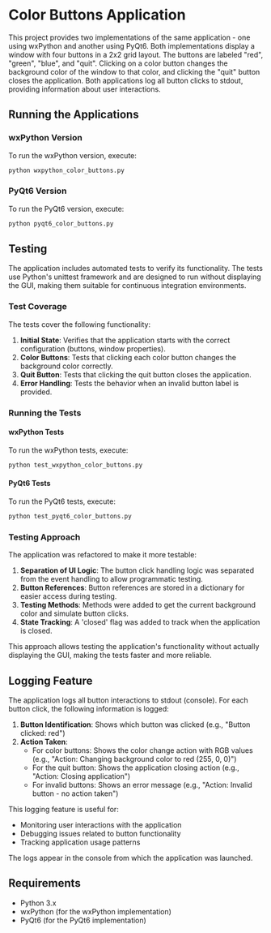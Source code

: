 # Color Buttons Application

This project provides two implementations of the same application - one using wxPython and another using PyQt6. Both implementations display a window with four buttons in a 2x2 grid layout. The buttons are labeled "red", "green", "blue", and "quit". Clicking on a color button changes the background color of the window to that color, and clicking the "quit" button closes the application. Both applications log all button clicks to stdout, providing information about user interactions.

## Running the Applications

### wxPython Version

To run the wxPython version, execute:

```bash
python wxpython_color_buttons.py
```

### PyQt6 Version

To run the PyQt6 version, execute:

```bash
python pyqt6_color_buttons.py
```

## Testing

The application includes automated tests to verify its functionality. The tests use Python's unittest framework and are designed to run without displaying the GUI, making them suitable for continuous integration environments.

### Test Coverage

The tests cover the following functionality:

1. **Initial State**: Verifies that the application starts with the correct configuration (buttons, window properties).
2. **Color Buttons**: Tests that clicking each color button changes the background color correctly.
3. **Quit Button**: Tests that clicking the quit button closes the application.
4. **Error Handling**: Tests the behavior when an invalid button label is provided.

### Running the Tests

#### wxPython Tests

To run the wxPython tests, execute:

```bash
python test_wxpython_color_buttons.py
```

#### PyQt6 Tests

To run the PyQt6 tests, execute:

```bash
python test_pyqt6_color_buttons.py
```

### Testing Approach

The application was refactored to make it more testable:

1. **Separation of UI Logic**: The button click handling logic was separated from the event handling to allow programmatic testing.
2. **Button References**: Button references are stored in a dictionary for easier access during testing.
3. **Testing Methods**: Methods were added to get the current background color and simulate button clicks.
4. **State Tracking**: A 'closed' flag was added to track when the application is closed.

This approach allows testing the application's functionality without actually displaying the GUI, making the tests faster and more reliable.

## Logging Feature

The application logs all button interactions to stdout (console). For each button click, the following information is logged:

1. **Button Identification**: Shows which button was clicked (e.g., "Button clicked: red")
2. **Action Taken**: 
   - For color buttons: Shows the color change action with RGB values (e.g., "Action: Changing background color to red (255, 0, 0)")
   - For the quit button: Shows the application closing action (e.g., "Action: Closing application")
   - For invalid buttons: Shows an error message (e.g., "Action: Invalid button - no action taken")

This logging feature is useful for:
- Monitoring user interactions with the application
- Debugging issues related to button functionality
- Tracking application usage patterns

The logs appear in the console from which the application was launched.

## Requirements

- Python 3.x
- wxPython (for the wxPython implementation)
- PyQt6 (for the PyQt6 implementation)
